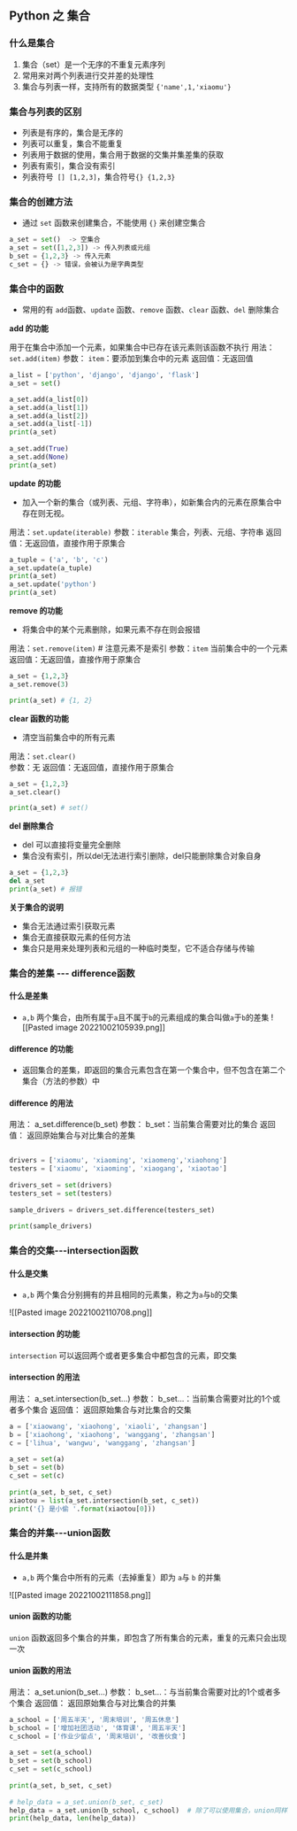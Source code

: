 ## Python 之 集合

### 什么是集合

1. 集合（set）是一个无序的不重复元素序列
2. 常用来对两个列表进行交并差的处理性
3. 集合与列表一样，支持所有的数据类型   `{'name',1,'xiaomu'}`


### 集合与列表的区别

 - 列表是有序的，集合是无序的
 - 列表可以重复，集合不能重复
 - 列表用于数据的使用，集合用于数据的交集并集差集的获取
 - 列表有索引，集合没有索引
 - 列表符号` [] [1,2,3]`，集合符号`{} {1,2,3}`


### 集合的创建方法

- 通过 `set` 函数来创建集合，不能使用 `{}` 来创建空集合
```python
a_set = set()  -> 空集合
a_set = set([1,2,3]) -> 传入列表或元组
b_set = {1,2,3} -> 传入元素
c_set = {} -> 错误，会被认为是字典类型
```

### 集合中的函数

- 常用的有 `add`函数、`update` 函数、`remove` 函数、`clear` 函数、`del` 删除集合

**add 的功能**

用于在集合中添加一个元素，如果集合中已存在该元素则该函数不执行
用法：
			`set.add(item)`
参数：
			`item`：要添加到集合中的元素
返回值：无返回值

```python
a_list = ['python', 'django', 'django', 'flask']  
a_set = set()  

a_set.add(a_list[0])  
a_set.add(a_list[1])  
a_set.add(a_list[2])  
a_set.add(a_list[-1])  
print(a_set)  
  
a_set.add(True)  
a_set.add(None)  
print(a_set)
```

**update 的功能**

- 加入一个新的集合（或列表、元组、字符串），如新集合内的元素在原集合中存在则无视。

用法：`set.update(iterable)`
参数：`iterable` 集合，列表、元组、字符串
返回值：无返回值，直接作用于原集合

```python
a_tuple = ('a', 'b', 'c')  
a_set.update(a_tuple)  
print(a_set)  
a_set.update('python')  
print(a_set)
```


**remove 的功能**

- 将集合中的某个元素删除，如果元素不存在则会报错

用法：`set.remove(item)`  # 注意元素不是索引
参数：`item` 当前集合中的一个元素
返回值：无返回值，直接作用于原集合

```python
a_set = {1,2,3}
a_set.remove(3)

print(a_set) # {1, 2}
```

**clear 函数的功能**

- 清空当前集合中的所有元素

用法：`set.clear()`  
参数：无
返回值：无返回值，直接作用于原集合

```python
a_set = {1,2,3}
a_set.clear()

print(a_set) # set()
```

**del 删除集合**

- del 可以直接将变量完全删除
- 集合没有索引，所以del无法进行索引删除，del只能删除集合对象自身

```python
a_set = {1,2,3}
del a_set
print(a_set) # 报错
```

**关于集合的说明**

- 集合无法通过索引获取元素
- 集合无直接获取元素的任何方法
- 集合只是用来处理列表和元组的一种临时类型，它不适合存储与传输


### 集合的差集 --- difference函数

#### 什么是差集
- `a,b` 两个集合，由所有属于`a`且不属于`b`的元素组成的集合叫做`a`于`b`的差集
![[Pasted image 20221002105939.png]]

#### difference 的功能

- 返回集合的差集，即返回的集合元素包含在第一个集合中，但不包含在第二个集合（方法的参数）中

#### difference 的用法

用法：
			a_set.difference(b_set)
参数：
			b_set：当前集合需要对比的集合
返回值：
			返回原始集合与对比集合的差集

```python
  
drivers = ['xiaomu', 'xiaoming', 'xiaomeng','xiaohong']  
testers = ['xiaomu', 'xiaoming', 'xiaogang', 'xiaotao']  
  
drivers_set = set(drivers)  
testers_set = set(testers)  
  
sample_drivers = drivers_set.difference(testers_set)  
  
print(sample_drivers)
```

### 集合的交集---intersection函数

#### 什么是交集

- `a,b` 两个集合分别拥有的并且相同的元素集，称之为`a`与`b`的交集

![[Pasted image 20221002110708.png]]
#### intersection 的功能

`intersection` 可以返回两个或者更多集合中都包含的元素，即交集

#### intersection 的用法

用法：
			a_set.intersection(b_set...)
参数：
			b_set...：当前集合需要对比的1个或者多个集合
返回值：
			返回原始集合与对比集合的交集


```python
a = ['xiaowang', 'xiaohong', 'xiaoli', 'zhangsan']  
b = ['xiaohong', 'xiaohong', 'wanggang', 'zhangsan']  
c = ['lihua', 'wangwu', 'wanggang', 'zhangsan']  
  
a_set = set(a)  
b_set = set(b)  
c_set = set(c)  
  
print(a_set, b_set, c_set)  
xiaotou = list(a_set.intersection(b_set, c_set))  
print('{} 是小偷 '.format(xiaotou[0]))
```


### 集合的并集---union函数

#### 什么是并集

- `a,b` 两个集合中所有的元素（去掉重复）即为 `a`与 `b` 的并集

![[Pasted image 20221002111858.png]]

#### union 函数的功能

`union` 函数返回多个集合的并集，即包含了所有集合的元素，重复的元素只会出现一次

#### union 函数的用法

用法：
			a_set.union(b_set...)
参数：
			b_set...：与当前集合需要对比的1个或者多个集合
返回值：
			返回原始集合与对比集合的并集

```python
a_school = ['周五半天', '周末培训', '周五休息']  
b_school = ['增加社团活动', '体育课', '周五半天']  
c_school = ['作业少留点', '周末培训', '改善伙食']  
  
a_set = set(a_school)  
b_set = set(b_school)  
c_set = set(c_school)  
  
print(a_set, b_set, c_set)  
  
# help_data = a_set.union(b_set, c_set)  
help_data = a_set.union(b_school, c_school)  # 除了可以使用集合，union同样对列表起作业  
print(help_data, len(help_data))
```









